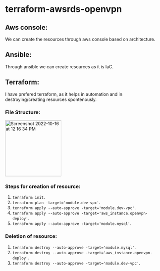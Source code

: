 # terraform-awsrds-openvpn
## Aws console:
We can create the resources through aws console based on architecture.

## Ansible:
Through ansible we can create resources as it is IaC.

## Terraform:
I have prefered terraform, as it helps in automation and in destroying/creating resources spontenously.

### File Structure:
<img width="181" alt="Screenshot 2022-10-16 at 12 16 34 PM" src="https://user-images.githubusercontent.com/45258145/196022198-ced77fb2-7aca-4b56-81fa-4329e2e13892.png">


### Steps for creation of resource:
1. `terraform init`.
2. `terraform plan -target='module.dev-vpc'`.
3. `terraform apply --auto-approve -target='module.dev-vpc'`.
4. `terraform apply --auto-approve -target='aws_instance.openvpn-deploy'`.
5. `terraform apply --auto-approve -target='module.mysql'`.

### Deletion of resource:
1. `terraform destroy --auto-approve -target='module.mysql'`.
2. `terraform destroy --auto-approve -target='aws_instance.openvpn-deploy'`.
3. `terraform destroy --auto-approve -target='module.dev-vpc'`.
